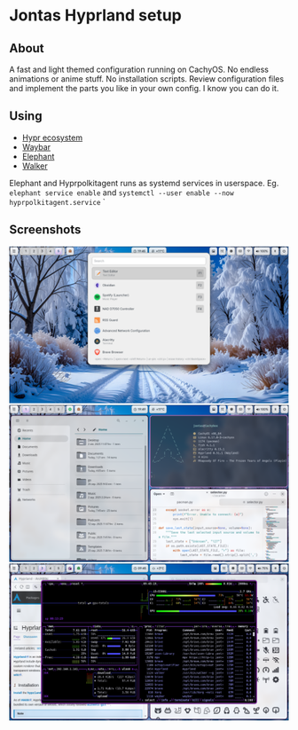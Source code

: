 # Jontas Hyprland setup
## About
A fast and light themed configuration running on CachyOS. No endless animations or anime stuff. No installation scripts. Review configuration files and implement the parts you like in your own config. I know you can do it.
## Using
* [Hypr ecosystem](https://wiki.hypr.land/Hypr-Ecosystem/)
* [Waybar](https://github.com/Alexays/Waybar)
* [Elephant](https://github.com/abenz1267/elephant/)
* [Walker](https://github.com/abenz1267/walker/)

Elephant and Hyprpolkitagent runs as systemd services in userspace. Eg. `elephant service enable` and `systemctl --user enable --now hyprpolkitagent.service`
`
## Screenshots
![Hyprland Desktop](screenshots/desktop1.png)
![Hyprland Desktop](screenshots/desktop2.png)
![Hyprland Desktop](screenshots/desktop3.png)
